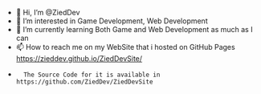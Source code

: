 - 👋 Hi, I’m @ZiedDev
- 👀 I’m interested in Game Development, Web Development 
- 🌱 I’m currently learning Both Game and Web Development as much as I can
- 📫 How to reach me on my WebSite that i hosted on GitHub Pages https://zieddev.github.io/ZiedDevSite/
-       The Source Code for it is available in https://github.com/ZiedDev/ZiedDevSite

<!---
ZiedDev/ZiedDev is a ✨ special ✨ repository because its `README.md` (this file) appears on your GitHub profile.
You can click the Preview link to take a look at your changes.
--->
